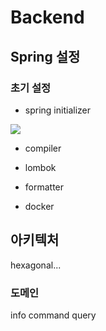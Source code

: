 # Backend
## Spring 설정
### 초기 설정
- spring initializer
<img src="https://github.com/user-attachments/assets/d3aa5c84-39e6-40f0-8e28-5eaad5006282" />

- compiler

- lombok

- formatter

- docker

## 아키텍처
hexagonal...
### 도메인
info
command
query